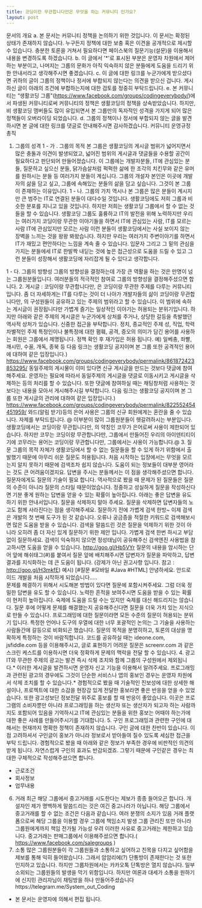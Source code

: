 ```yaml
---
title: 코딩이란 무관합니다만은 무엇을 하는 커뮤니티 인가요?
layout: post
---
```


문서의 개요
a. 본 문서는 커뮤니티 정책을 논의하기 위한 것입니다. 이 문서는 확정된 상태가 존재하지 않습니다. 누구든지 정책에 대한 보충 혹은 이견을 공개적으로 제시할 수 있습니다. 충분한 토론을 거쳐서 필요하다면 페이스북의 질문기능(설문)을 이용해서 내용을 변경하도록 하겠습니다.
b. 이 글에서 '*'로 표시된 부분은 운영자 차원에서 제어하는 부분이고, 나머지는 그룹의 문화가 아직 익숙하지 않은 분들에게 도움을 드리기 위한 안내서라고 생각해주시면 좋겠습니다. 
c. 이 글에 대한 링크를 누군가에게 받으셨다면 귀하의 글이 그룹의 정책이나 정서에 부합되지 않는다는 의견을 받으신 겁니다. 게시하신 글이 아래의 조건에 부합하는지에 대한 검토를 정중히 부탁드립니다.
e. 본 커뮤니티는 “생활코딩 그룹"(https://www.facebook.com/groups/codingeverybody/)에서 파생된 커뮤니티로써 커뮤니티의 정책은 생활코딩의 정책을 상속받았습니다. 하지만,  비 생활코딩 맴버들도 많이 유입되면서 본 그룹만의 독자적인 성격을 가지게 되어 많은 정책들이 오버라이딩 되었습니다.
d. 그룹의 정책이나 정서에 부합되지 않는 글을 발견하시면 본 글에 대한 링크를 댓글로 안내해주시면 감사하겠습니다.
커뮤니티 운영규정 총칙
1. 그룹의 성격
 1 - 가 . 그룹의 목적
    본 그룹은 생활코딩의 게시글 범위가 넓어지면서 많은 충돌과 이견이 발생되었고,  넓어진 범위의 게시글과 댓글들을 수용할 공간이 필요하다고 판단되어 만들어졌습니다. 이 그룹에는 개발자분들, IT에 관심있는 분들, 질문하고 싶으신 분들, 닭가슴살처럼 퍽퍽한 삶에 한 조각의 치킨무와 같은 유머를 원하시는 분들 등 여러가지 분들이 계십니다. 그룹의 개설자 본인은 이곳에 개발자의 삶을 담고 싶고, 그룹에 속해있는 분들의 삶을 담고 싶습니다.  그것이 본 그룹이 존재하는 이유입니다.
  1 - 나. 그룹의 가치
 역시나 본 그룹은 많은 분들이 계시지만 큰 범주는 IT로 연결된 분들이 대다수일 것입니다. 생활코딩에도 저희 그룹과 비슷한 분포를 지니고 있을 것입니다. 하지만 저희는 생활코딩 그룹에서 할 수 없는 것들을 할 수 있습니다. 생활코딩 그룹도 훌륭하고 IT의 발전을 위해 노력하지만 우리는 여러가지 코딩이랑 무관한 이야기들을 하면서 IT에 관심있는 사람, IT를 모르는 사람 IT에 관심있지만 모르는 사람 이런 분들이 생활코딩에서는 사실 보이지 않는 장벽을 느끼는 것을 왕왕 봐왔습니다. 하지만 우리는 여러가지 주변이야기를 하면서 IT가 재밌고 편안하다는 느낌을 계속 줄 수 있습니다. 입문자 그리고 그 밑의 관심을 가지는 분들에세 IT로 한발짝 내딛는 것에 높은 접근성으로 도움을 드릴 수 있고 그런 분들이 성장해서 생활코딩에 자리잡게 될 수 있다고 생각합니다. 

 1 - 다. 그룹의 방향성 
 그룹의 방향성을 결정하는데 가장 큰 역활을 하는 것은 만명이 넘는 그룹원분들입니다. 여러분들의 적극적인 참여로 그룹의 방향성을 결정해주셨으면 합니다.
2. 게시글 :
 코딩이랑 무관합니다만, 은 코딩이랑 무관한 주제를 다루는 커뮤니티입니다. 좀 더 자세하게는 IT를 다루는 것이 더 나아가 개발자들의 삶이 코딩이랑 무관합니다만, 의 구성원들이 공유하고 있는 주제의 범위라고 할 수 있습니다. 이 범위에 속하는 게시글이 권장됩니다만 가볍게 즐기는 일상적인 이야기는 허용되는 분위기입니다. 하지만 아래와 같은 주제의 게시글은 누군가에게 상처를 주거나, 상당한 갈등을 촉발했던 역사적 상처가 있습니다. 신중한 접근을 부탁합니다.
정치, 종교적인 주제
성, 직업, 학력 차별적인 주제
특정인이나 불특정에 대한 폄훼, 공격, 증오의 의미가 담긴 용어를 사용하는 회원은 그룹에서 제명됩니다. 정책 확인 후 재가입은 허용 됩니다.  예) 일베충, 좌빨, 깨시민, 수꼴, 개독, 종북 등 다음 링크는 생활코딩 공지이며 본 그룹 또한 공격적인 용어에 대하여 같은 입장입니다.) https://www.facebook.com/groups/codingeverybody/permalink/861872423853295/  동일주제의 게시물이 이미 있다면 신규 게시글을 만드는 것보다 댓글에 참여해주세요. 운영자는 필요에 따라서 동일주제의 게시글을 댓글로 이동시키고 게시글을 삭제하는 등의 처리를 할 수 있습니다. 또한 댓글에 참여하실 때는 채팅창처럼 사용하는 것보다는 내용을 모아서 게시해주시길 부탁합니다.  다음 링크는 생활코딩 공지이며 본 그룹 또한 게시글의 관리에 대하여 같은 입장입니다.) https://www.facebook.com/groups/codingeverybody/permalink/822552454451959/
와드(알림 받기)등의 은어 사용은 그룹의 신규 회원에게는 혼란을 줄 수 있습니다. 자제를 부탁드립니다. 
   @ 이부분이 많이 그룹원분들이 헷갈려하시는 부분입니다.  생활코딩에서는 코딩이랑 무관힙니다만, 의 약칭인 코무가 은어로써 사용이 제한되어 있습니다. 하지만 코무는 코딩이랑 무관합니다만, 그룹에서 만들어진 우리의 아이덴티티이기에 코무라는 용어는 코딩이랑 무관합니다만, 그룹에서는 사용이 가능합니다.@
3. 질문
 그룹의 목적 자체가 생활코딩에서 할 수 없는 질문들을 할 수 있게 하기 위함에서 출발했기 때문에 아무리 쉬운 질문도 허용됩니다. 처음 시작하는 입장에서는 무엇을 모르는지 알지 못하기 때문에 검색조차 쉽지 않습니다. 도움이 되는 정보들이 대부분 영어라는 것도 큰 어려움이겠지요. 답변을 주시는 분들께서는 이 점을 생각해주셨으면 합니다.질문자에게도 질문의 기술이 필요 합니다. 역사적으로 봤을 때 문제가 된 질문들은 질문의 수준이 아니라 질문의 스타일 때문이었습니다. 정중하고 성실하게 질문을 작성하신다면 기분 좋게 원하는 답변을 얻을 수 있는 확률이 높아집니다. 아래는 좋은 답변을 유도하기 위한 안내서입니다. 
질문을 삭제하지 말아 주세요. 질문을 삭제하면 답변자들의 노고도 함께 사라진다는 점을 생각해주세요.
질문하기 전에 가볍게 검색 한방~ 이제 검색은 개발의 첫 번째 도구가 된 것 같습니다. 오류나 궁금증을 적절한 키워드로 검색해보시면 많은 도움을 받을 수 있습니다. 검색을 말씀드린 것은 질문을 억제하기 위한 것이 아니라 오히려 좀 더 자신 있게 질문하기 위한 제안 입니다. 가볍게 검색 한번 하시고 부담 없이 질문하세요. 검색이 익숙하지 않으면 정성태님이 공유해주신 검색엔진 사용법을 참고하시면 도움을 얻을 수 있습니다. http://goo.gl/Hb5VYr
질문의 내용을 암시하는 단어 앞에 해쉬태그(#)를 붙여서 질문 앞에 배치해주시면 답변자가 질문을 파악하고, 답변 결과를 지식화하는 데 큰 도움이 됩니다. (강제가 아닌 권고사항 입니다. 참고 : http://goo.gl/H3mkfE) 예시) [#질문 #모바일 #Java #HTML] 안녕하세요. 안드로이드 개발을 처음 시작하게 되었습니다.....  
문제를 해결하기 위해서 시도해본 방법이 있다면 질문에 포함시켜주세요. 그럼 더욱 정밀한 답변을 유도 할 수 있습니다. 노력한 흔적을 보여주시면 도움을 받을 수 있는 확률이 현저히 높아집니다. 
숙제에 도움을 드릴 수는 있지만 숙제를 대신 해드리지는 않습니다.
질문 후에 어떻게 문제를 해결했는지 공유해주신다면 질문을 더욱 가치 있는 지식으로 만들 수 있습니다.
프로그래밍에 대한 질문이라면 모든 수준의 질문이 허용되는 분위기 입니다.
특정한 언어나 도구의 우열에 대한 너무 포괄적인 논의는 그 기술을 사용하는 사람들간에 갈등으로 비화되곤 했습니다. 질문의 목적을 분명히하고, 토론의 대상을 명확하게 특정하는 것이 바람직합니다. 
코드를 공유하실 때는 ideone.com, jsfiddle.com 등을 이용해주시고, 글로 표현하기 어려운 질문은 screenr.com 과 같은 스크린 케스트를 이용하시면 더욱 정확하게 문제의 맥락을 전달 할 수 있습니다. 
4. 광고
 IT와 무관한 주제의 광고는 발견 즉시 삭제 조치와 함께 그룹의 구성원에서 제외됩니다.* 이러한 게시글을 발견하시면 운영자 신고 기능을 이용해서 알려주세요. 프로그래밍과 관련된 광고의 경우에도 그것이 단순한 서비스나 앱의 홍보인 경우는 운영자 차원에서 삭제 조치를 할 수 있습니다.* 경험적으로 봤을 때 기술적인 진보성에 대한 상세한 해설이나, 프로젝트에 대한 소감을 현장감 있게 전달한 홍보라면 좋은 반응을 얻을 수 있었습니다. 또한 광고성보단 정보전달 위주로 홍보를 할 때 반응이 좋았습니다. 이곳은 프로그램의 소비자뿐만 아니라 프로그래밍을 하는 생산자 또는 생산자가 되고자 하는 사람까지도 포함되어 있음을 기억하시고 IT에 관심있는 분들을 위한 홍보는 어때야 하는가에 대한 좋은 사례를 만들어주시기를 기대합니다.
5. 구인
 프로그래밍과 관련한 구인에 대해서는 현재까지 명확한 정책이 존재하지 않습니다. 구인 글에 대한 찬반이 있습니다. 이점 고려하셔서 구인글이 홍보가 아니라 정보로서 받아들여 질수 있도록 세심한 접근을 부탁 드립니다. 경험적으로 봤을 때 아래와 같은 정보가 부족한 경우에 비판적인 의견의 받게 됩니다. 자연스럽게 구인의 효과도 반감되겠죠.  그렇기 때문에 구인같은 경우는 최대한 구체적으로 작성해주셨으면 합니다.
- 근로조건
- 회사정보
- 업무내용
6. 거래
최근 해당 그룹에서 중고거래를 시도한다는 제보가 종종 들어오곤 합니다. 개설자인 제가 명백하게 말씀드리는 것은 여긴 중고나라가 아닙니다. 해당 그룹에서 중고거래를 할 수 없는 조건은 다음과 같습니다.
여러 분쟁의 소지가 있음
거래 플랫폼으로써 해당 그룹을 이용할 경우 그룹에 책임소지 발생
그룹 관리진 또만 아니라 그룹원에게까지 책임 전가될 가능성 우려
이러한 사유로 중고거래는 제한하고 있습니다. 중고거래는 판매그룹에서 이용해주셨으면 합니다.( https://www.facebook.com/salegroups )
7. 소통
많은 그룹원분들이 각 그룹원들과 소통하고 싶어하고 친목을 다지고 싶어함을 제보를 통해 익히 들어왔습니다. 그래서 암암리에(?) 단통방이 존재한다는 것 또한 인지하고 있습니다. 하지만 그룹차원에서는 카카오톡 단톡방은 열지 않습니다. 일부 소외되는 그룹원들의 발생을 막기 위함입니다. 하지만 여론과 대세가 소통을 원하기에 신지민 관리자님이 채팅방을 하나 만들어주셨습니다https://telegram.me/System_out_Coding
* 본 문서는 운영자에 의해서 편집 됩니다. 